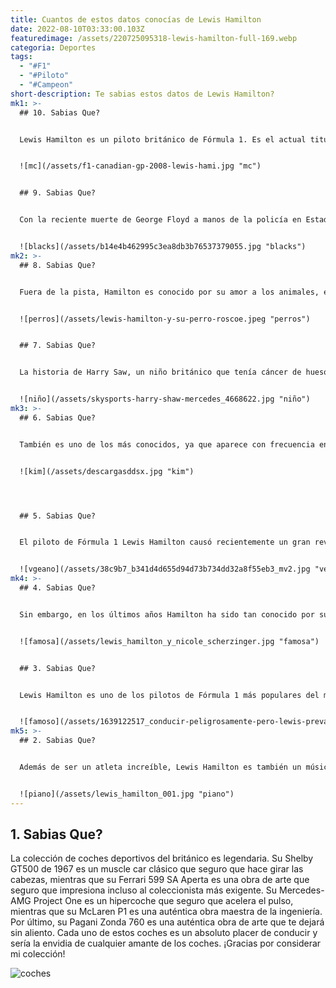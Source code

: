 ```yaml
---
title: Cuantos de estos datos conocías de Lewis Hamilton
date: 2022-08-10T03:33:00.103Z
featuredimage: /assets/220725095318-lewis-hamilton-full-169.webp
categoria: Deportes
tags:
  - "#F1"
  - "#Piloto"
  - "#Campeon"
short-description: Te sabias estos datos de Lewis Hamilton?
mk1: >-
  ## 10. Sabias Que?


  Lewis Hamilton es un piloto británico de Fórmula 1. Es el actual titular del WDC (campeonato mundial de pilotos), y también es el único piloto de la historia que ha ganado el WDC en años consecutivos (2014-2015). Conduce para McLaren desde 2007, y se convirtió en el piloto más joven en ganar un título mundial con McLaren cuando se coronó campeón en 2008. Actualmente en su carrera en la máxima categoría cuenta con 96 poles, 50 vueltas rápidas, 159 podios y este domingo 11 de octubre de 2020 igualó el récord de Michael Schumacher de 90 victorias en carrera, y está a punto de sumar su séptimo campeonato en este año atípico. Lewis Hamilton está ampliamente considerado como uno de los mejores pilotos de Fórmula 1 de todos los tiempos.


  ![mc](/assets/f1-canadian-gp-2008-lewis-hami.jpg "mc")


  ## 9. Sabias Que?


  Con la reciente muerte de George Floyd a manos de la policía en Estados Unidos, muchas personas han alzado la voz en solidaridad con su familia y se han pronunciado contra el racismo. Una de estas personas es el piloto de Fórmula 1 Lewis Hamilton. Ha sido muy crítico con la Fórmula 1 por no ser más empática con el problema del racismo y no hacer más por promover la inclusión. A raíz de sus declaraciones, la escudería de Hamilton, Mercedes, se ha sumado a este llamamiento, así como el resto de pilotos de la parrilla. La Fórmula 1 también ha emitido un comunicado en el que apoya la campaña para acabar con el racismo y promover la inclusión de género. Está claro que la gente ya no está dispuesta a tolerar el racismo y la exclusión, y que exige un cambio. La voz de Hamilton es sólo una de las muchas que están ayudando a crear un movimiento para el cambio.


  ![blacks](/assets/b14e4b462995c3ea8db3b76537379055.jpg "blacks")
mk2: >-
  ## 8. Sabias Que?


  Fuera de la pista, Hamilton es conocido por su amor a los animales, especialmente a los Bulldogs. Tiene dos Bulldogs, Roscoe y Coco, que viajan con él a todas partes. Ambos perros tienen sus propias cuentas en las redes sociales y son muy populares en Internet. Por desgracia, este año Coco falleció tras sufrir un ataque al corazón. Lewis se sintió desolado por la pérdida de su querido perro, y desde entonces se ha manifestado sobre la importancia del bienestar animal. Ha instado a sus fans a donar a organizaciones benéficas de animales en memoria de Coco, y se ha comprometido a seguir luchando por mejorar las condiciones de los animales tanto en el Reino Unido como en el resto del mundo.


  ![perros](/assets/lewis-hamilton-y-su-perro-roscoe.jpeg "perros")


  ## 7. Sabias Que?


  La historia de Harry Saw, un niño británico que tenía cáncer de huesos, es una historia que conmovió tanto al piloto que le dedicó la victoria del Gran Premio de España 2019 y por la valentía de enfrentarse al cáncer le entregó su trofeo. Lamentablemente días después el pequeño Harry falleció, pero sin duda sus últimos días fueron felices gracias al detalle que tuvo este gran deportista. Lewis Hamilton no solo es un gran deportista sino también un gran ser humano que sabe mostrar su solidaridad con los que más lo necesitan. Historias como esta nos hacen ver que hay cosas más importantes en la vida que ganar una carrera.


  ![niño](/assets/skysports-harry-shaw-mercedes_4668622.jpg "niño")
mk3: >-
  ## 6. Sabias Que?


  También es uno de los más conocidos, ya que aparece con frecuencia en alfombras rojas y pasarelas. En muchos sentidos, se le podría considerar la "Kim Kardashian de la Fórmula 1" por su notoriedad y su asociación con marcas de lujo. Sin embargo, a diferencia de Kardashian, Hamilton ha conseguido algo importante en su campo. Su carrera de piloto ha durado más de una década, durante la cual ha sido constantemente una de las principales figuras de este deporte. También ha mostrado un gran interés por la moda, vistiendo a menudo ropa de los diseñadores más prestigiosos. Una vez que se retire de la Fórmula 1, es probable que veamos aún más a Hamilton en las pasarelas y alfombras rojas.


  ![kim](/assets/descargasddsx.jpg "kim")




  ## 5. Sabias Que?


  El piloto de Fórmula 1 Lewis Hamilton causó recientemente un gran revuelo al anunciar que había cambiado su dieta y se había hecho vegano. Los motivos de la decisión de Hamilton son dos. En primer lugar, quiere dar un buen ejemplo a sus jóvenes fans. Como alguien con una gran plataforma, Hamilton siente la responsabilidad de promover hábitos alimenticios saludables. En segundo lugar, Hamilton cree que una dieta basada en plantas mejorará su rendimiento en las carreras. Ya ha notado una diferencia en sus niveles de energía y en el tiempo de recuperación desde que hizo el cambio. Con la temporada 2020 a la vuelta de la esquina, Hamilton espera que su nueva dieta le ayude a conseguir otro título de campeón. Sólo el tiempo dirá si el veganismo será el secreto del éxito para el célebre piloto.


  ![vgeano](/assets/38c9b7_b341d4d655d94d73b734dd32a8f55eb3_mv2.jpg "vegano")
mk4: >-
  ## 4. Sabias Que?


  Sin embargo, en los últimos años Hamilton ha sido tan conocido por su vida privada como por sus proezas en las carreras. Su relación de ocho años con Nicole Scherzinger, miembro del popular grupo musical Pussycat Dolls, fue muy seguida por los medios de comunicación. Sin embargo, la pareja rompió en 2015 y desde entonces Hamilton ha mantenido en gran medida su vida personal fuera de los focos. Aunque no se sabe si actualmente tiene una relación, una cosa es segura: Hamilton sigue centrado en su carrera y en seguir aumentando su legado como uno de los mejores pilotos de Fórmula 1 de todos los tiempos.


  ![famosa](/assets/lewis_hamilton_y_nicole_scherzinger.jpg "famosa")


  ## 3. Sabias Que?


  Lewis Hamilton es uno de los pilotos de Fórmula 1 más populares del mundo, y no es de extrañar que atraiga a algunos amigos famosos. Serena Williams, Justin Bieber, Neymar Jr, Will Smith, Rihanna y Nicki Minaj han sido vistos robando cámaras durante las transmisiones de la F1 como invitados de Lewis Hamilton. Pero no sólo los famosos se sienten atraídos por el piloto: Millie Bobby Brown, protagonista de la serie Stranger Things, también es una fan. Sin duda, Lewis es muy popular entre las personalidades del mundo del espectáculo. Sin embargo, su popularidad no se queda ahí. Lewis también es conocido por su labor benéfica, y ha creado la Comisión Hamilton para ayudar a aumentar la diversidad en el automovilismo. Con un abanico tan amplio de fans, no es de extrañar que Lewis Hamilton sea uno de los pilotos más populares de la Fórmula 1.


  ![famoso](/assets/1639122517_conducir-peligrosamente-pero-lewis-prevalece-el-esposo-de-serena-williams.jpg "famosos")
mk5: >-
  ## 2. Sabias Que?


  Además de ser un atleta increíble, Lewis Hamilton es también un músico y actor de talento. Empezó a tocar el piano cuando tenía sólo cuatro años, y a los diez ya actuaba en eventos locales. Además de la música clásica, a Hamilton le gusta escuchar y tocar hip hop, rap y reggae. Incluso ha dicho que le gustaría sacar un disco de uno o varios de estos géneros algún día. La actuación es otro de los intereses de Hamilton, que incluso ha protagonizado algunas películas y programas de televisión. No cabe duda de que Hamilton es un individuo de múltiples talentos con un brillante futuro por delante.


  ![piano](/assets/lewis_hamilton_001.jpg "piano")
---
```

## 1. Sabias Que?

La colección de coches deportivos del británico es legendaria. Su Shelby GT500 de 1967 es un muscle car clásico que seguro que hace girar las cabezas, mientras que su Ferrari 599 SA Aperta es una obra de arte que seguro que impresiona incluso al coleccionista más exigente. Su Mercedes-AMG Project One es un hipercoche que seguro que acelera el pulso, mientras que su McLaren P1 es una auténtica obra maestra de la ingeniería. Por último, su Pagani Zonda 760 es una auténtica obra de arte que te dejará sin aliento. Cada uno de estos coches es un absoluto placer de conducir y sería la envidia de cualquier amante de los coches. ¡Gracias por considerar mi colección!

![coches ](/assets/lewis-hamilton-shelby-cobra.jpg "ciches")